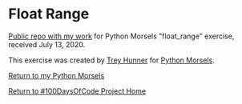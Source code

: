 # Float Range

[Public repo with my work](https://github.com/mUtterberg/python_morsels/tree/master/float_range/) for Python Morsels "float_range" exercise, received July 13, 2020.

This exercise was created by [Trey Hunner](https://treyhunner.com/) for [Python Morsels](https://try.pythonmorsels.com/).

[Return to my Python Morsels](https://mutterberg.github.io/python_morsels)

[Return to #100DaysOfCode Project Home](https://mutterberg.github.io)
